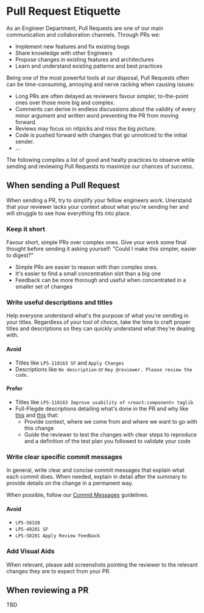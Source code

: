 # Pull Request Etiquette

As an Engineer Department, Pull Requests are one of our main communication and collaboration channels. Through PRs we:
- Implement new features and fix existing bugs
- Share knowledge with other Engineers
- Propose changes in existing features and architectures
- Learn and understand existing patterns and best practices

Being one of the most powerful tools at our disposal, Pull Requests often can be time-consuming, annoying and nerve racking when causing issues:
- Long PRs are often delayed as reviewers favour simpler, to-the-point ones over those more big and complex.
- Comments can derive in endless discussions about the validity of every minor argument and written word preventing the PR from moving forward.
- Reviews may focus on nitpicks and miss the big picture.
- Code is pushed forward with changes that go unnoticed to the initial sender.
- ...

The following compiles a list of good and healty practices to observe while sending and reviewing Pull Requests to maximize our chances of success.

## When sending a Pull Request

When sending a PR, try to simplify your fellow engineers work. Unerstand that your reviewer lacks your context about what you're sending her and will struggle to see how everything fits into place.

### Keep it short

Favour short, simple PRs over complex ones. Give your work some final thought before sending it asking yourself: "Could I make this simpler, easier to digest?"

- Simple PRs are easier to reason with than complex ones.
- It's easier to find a small concentration slot than a big one
- Feedback can be more thorough and useful when concentrated in a smaller set of changes

### Write useful descriptions and titles

Help everyone understand what's the purpose of what you're sending in your titles. Regardless of your tool of choice, take the time to craft proper titles and descriptions so they can quickly understand what they're dealing with.

#### Avoid
- Titles like `LPS-110163 SF` and `Apply Changes`
- Descriptions like `No description` or `Hey @reviewer. Please review the code.`

#### Prefer
- Titles like `LPS-110163 Improve usability of <react:component> taglib`
- Full-Flegde descriptions detailing what's done in the PR and why like [this](https://github.com/brianchandotcom/liferay-portal/pull/86171) and [this](https://github.com/brianchandotcom/liferay-portal/pull/86312) that:
	- Provide context, where we come from and where we want to go with this change
	- Guide the reviewer to test the changes with clear steps to reproduce and a definition of the test plan you followed to validate your code

### Write clear specific commit messages

In general, write clear and concise commit messages that explain what each commit does. When needed, explain in detail after the summary to provide details on the change in a permanent way.

When possible, follow our [Commit Messages](./commit_messages.md) guidelines.

#### Avoid

- `LPS-58320`
- `LPS-49201 SF`
- `LPS-58201 Apply Review Feedback`

### Add Visual Aids

When relevant, please add screenshots pointing the reviewer to the relevant changes they are to expect from your PR.

## When reviewing a PR

TBD